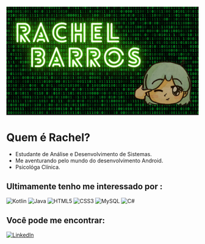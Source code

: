  
![Banner](poster.png)

# Quem é Rachel?

* Estudante de Análise e Desenvolvimento de Sistemas.
* Me aventurando pelo mundo do desenvolvimento Android.
* Psicológa Clínica.

## Ultimamente tenho me interessado por :

<img alt="Kotlin" src="https://img.shields.io/badge/kotlin-%230095D5.svg?style=for-the-badge&logo=kotlin&logoColor=white"/> 
<img alt="Java" src="https://img.shields.io/badge/java-%23ED8B00.svg?style=for-the-badge&logo=java&logoColor=white"/>

<img alt="HTML5" src="https://img.shields.io/badge/html5-%23E34F26.svg?style=for-the-badge&logo=html5&logoColor=white"/>
<img alt="CSS3" src="https://img.shields.io/badge/css3-%231572B6.svg?style=for-the-badge&logo=css3&logoColor=white"/>

<img alt="MySQL" src="https://img.shields.io/badge/mysql-%2300f.svg?style=for-the-badge&logo=mysql&logoColor=white"/>
	
<img alt="C#" src="https://img.shields.io/badge/c%23-%23239120.svg?style=for-the-badge&logo=c-sharp&logoColor=white"/>

## Você pode me encontrar:

<a href="https://www.linkedin.com/in/rachel-nunes-machado-de-barros-3119011b8/"><img alt="LinkedIn" src="https://img.shields.io/badge/linkedin-%230077B5.svg?style=for-the-badge&logo=linkedin&logoColor=white"/></a>